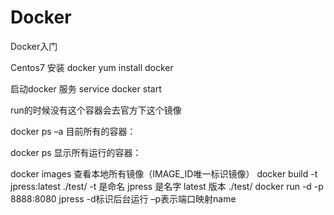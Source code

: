 # Docker
Docker入门

Centos7 安装 docker
yum install docker


启动docker 服务
service docker start


run的时候没有这个容器会去官方下这个镜像
 

docker ps –a   目前所有的容器：

docker ps      显示所有运行的容器：

docker images  查看本地所有镜像（IMAGE_ID唯一标识镜像）
docker build  -t jpress:latest ./test/       -t 是命名  jpress 是名字  latest 版本  ./test/
docker run -d -p 8888:8080 jpress      -d标识后台运行 –p表示端口映射name  
